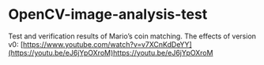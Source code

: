 # OpenCV-image-analysis-test
Test and verification results of Mario’s coin matching.
The effects of version v0: [https://www.youtube.com/watch?v=v7XCnKdDeYY](https://youtu.be/eJ6jYpOXroM)https://youtu.be/eJ6jYpOXroM
